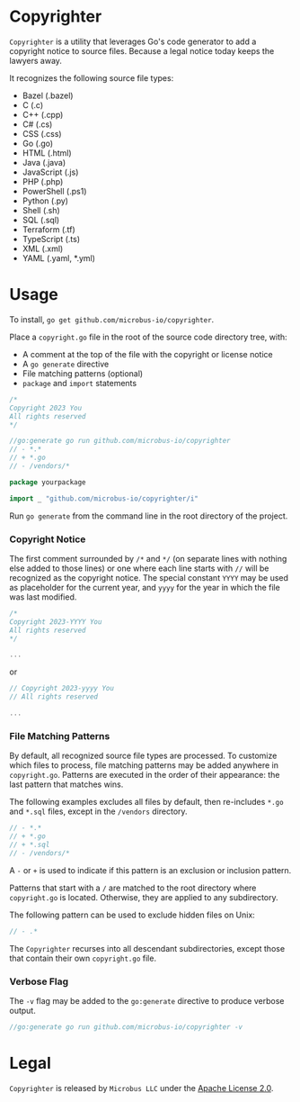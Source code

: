 # Copyrighter

`Copyrighter` is a utility that leverages Go's code generator to add a copyright notice to source files. Because a legal notice today keeps the lawyers away.

It recognizes the following source file types:

* Bazel (.bazel)
* C (.c)
* C++ (.cpp)
* C# (.cs)
* CSS (.css)
* Go (.go)
* HTML (.html)
* Java (.java)
* JavaScript (.js)
* PHP (.php)
* PowerShell (.ps1)
* Python (.py)
* Shell (.sh)
* SQL (.sql)
* Terraform (.tf)
* TypeScript (.ts)
* XML (.xml)
* YAML (.yaml, *.yml)

# Usage

To install, `go get github.com/microbus-io/copyrighter`.

Place a `copyright.go` file in the root of the source code directory tree, with:

* A comment at the top of the file with the copyright or license notice
* A `go generate` directive
* File matching patterns (optional)
* `package` and `import` statements

```go
/*
Copyright 2023 You
All rights reserved
*/

//go:generate go run github.com/microbus-io/copyrighter
// - *.*
// + *.go
// - /vendors/*

package yourpackage

import _ "github.com/microbus-io/copyrighter/i"
```

Run `go generate` from the command line in the root directory of the project.

### Copyright Notice

The first comment surrounded by `/*` and `*/` (on separate lines with nothing else added to those lines) or one where each line starts with `//` will be recognized as the copyright notice.
The special constant `YYYY` may be used as placeholder for the current year, and `yyyy` for the year in which the file was last modified.

```go
/*
Copyright 2023-YYYY You
All rights reserved
*/

...
```

or

```go
// Copyright 2023-yyyy You
// All rights reserved

...
```

### File Matching Patterns

By default, all recognized source file types are processed.
To customize which files to process, file matching patterns may be added anywhere in `copyright.go`. Patterns are executed in the order of their appearance: the last pattern that matches wins.

The following examples excludes all files by default, then re-includes `*.go` and `*.sql` files, except in the `/vendors` directory.

```go
// - *.*
// + *.go
// + *.sql
// - /vendors/*
```

A `-` or `+` is used to indicate if this pattern is an exclusion or inclusion pattern.

Patterns that start with a `/` are matched to the root directory where `copyright.go` is located. Otherwise, they are applied to any subdirectory.

The following pattern can be used to exclude hidden files on Unix:

```go
// - .*
```

The `Copyrighter` recurses into all descendant subdirectories, except those that contain their own `copyright.go` file.

### Verbose Flag

The `-v` flag may be added to the `go:generate` directive to produce verbose output.

```go
//go:generate go run github.com/microbus-io/copyrighter -v
```

# Legal

`Copyrighter` is released by `Microbus LLC` under the [Apache License 2.0](http://www.apache.org/licenses/LICENSE-2.0).
